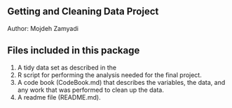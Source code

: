 Getting and Cleaning Data Project
---------------------------------

Author: Mojdeh Zamyadi

Files included in this package
------------------------------

1.  A tidy data set as described in the
2.  R script for performing the analysis needed for the final project.
3.  A code book (CodeBook.md) that describes the variables, the data,
    and any work that was performed to clean up the data.
4.  A readme file (README.md).
